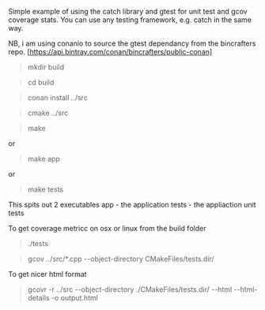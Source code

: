 Simple example of using the catch library and gtest for unit test and gcov coverage stats.
You can use any testing framework, e.g. catch in the same way.

NB, i am using conanio to source the gtest dependancy from the bincrafters repo. 
[https://api.bintray.com/conan/bincrafters/public-conan]

> mkdir build

> cd build

> conan install ../src

> cmake ../src

> make

or

> make app

or

> make tests

This spits out 2 executables
app - the application
tests - the appliaction unit tests

To get coverage metricc on osx or linux from the build folder

> ./tests

> gcov ../src/*.cpp --object-directory CMakeFiles/tests.dir/

To get nicer html format

>gcovr -r ../src --object-directory ./CMakeFiles/tests.dir/ --html --html-details -o output.html
